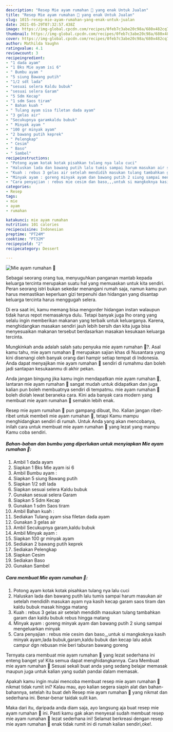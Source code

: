 ```yaml
---
description: "Resep Mie ayam rumahan 🍜 yang enak Untuk Jualan"
title: "Resep Mie ayam rumahan 🍜 yang enak Untuk Jualan"
slug: 1015-resep-mie-ayam-rumahan-yang-enak-untuk-jualan
date: 2021-05-29T07:32:57.438Z
image: https://img-global.cpcdn.com/recipes/0feb7c3abe20c98a/680x482cq70/mie-ayam-rumahan-🍜-foto-resep-utama.jpg
thumbnail: https://img-global.cpcdn.com/recipes/0feb7c3abe20c98a/680x482cq70/mie-ayam-rumahan-🍜-foto-resep-utama.jpg
cover: https://img-global.cpcdn.com/recipes/0feb7c3abe20c98a/680x482cq70/mie-ayam-rumahan-🍜-foto-resep-utama.jpg
author: Mathilda Vaughn
ratingvalue: 4.1
reviewcount: 3
recipeingredient:
- "1 dada ayam"
- "1 Bks Mie ayam isi 6"
- " Bumbu ayam "
- "5 siung Bawang putih"
- "1/2 sdt lada"
- "sesuai selera Kaldu bubuk"
- "sesuai selera Garam"
- "5 Sdm Kecap"
- "1 sdm Saos tiram"
- " Bahan kuah "
- " Tulang ayam sisa filetan dada ayam"
- "3 gelas air"
- "Secukupnya garamkaldu bubuk"
- " Minyak ayam "
- "100 gr minyak ayam"
- "2 bawang putih keprek"
- " Pelengkap"
- " Cesim"
- " Baso"
- " Sambel"
recipeinstructions:
- "Potong ayam kotak kotak pisahkan tulang nya lalu cuci"
- "Haluskan lada dan bawang putih lalu tumis sampai harum masukan air setelah mendidih masukan ayam nya kasih kecap garam saos tiram dan kaldu bubuk masak hingga matang"
- "Kuah : rebus 3 gelas air setelah mendidih masukan tulang tambahkan garam dan kaldu bubuk rebus hingga matang"
- "Minyak ayam : goreng minyak ayam dan bawang putih 2 siung sampai mengeluarkan minyak"
- "Cara penyajian : rebus mie cesim dan baso,,,untuk si mangkoknya kasih minyak ayam,lada bubuk,garam,kaldu bubuk dan kecap lalu aduk campur dgn rebusan mie beri taburan bawang goreng"
categories:
- Resep
tags:
- mie
- ayam
- rumahan

katakunci: mie ayam rumahan 
nutrition: 101 calories
recipecuisine: Indonesian
preptime: "PT24M"
cooktime: "PT32M"
recipeyield: "2"
recipecategory: Dessert

---
```



![Mie ayam rumahan 🍜](https://img-global.cpcdn.com/recipes/0feb7c3abe20c98a/680x482cq70/mie-ayam-rumahan-🍜-foto-resep-utama.jpg)

Sebagai seorang orang tua, menyuguhkan panganan mantab kepada keluarga tercinta merupakan suatu hal yang memuaskan untuk kita sendiri. Peran seorang istri bukan sekedar menangani rumah saja, namun kamu pun harus memastikan keperluan gizi terpenuhi dan hidangan yang disantap keluarga tercinta harus menggugah selera.

Di era  saat ini, kamu memang bisa mengorder hidangan instan walaupun tidak harus repot memasaknya dulu. Tetapi banyak juga lho orang yang selalu ingin memberikan makanan yang terbaik untuk keluarganya. Karena, menghidangkan masakan sendiri jauh lebih bersih dan kita juga bisa menyesuaikan makanan tersebut berdasarkan masakan kesukaan keluarga tercinta. 



Mungkinkah anda adalah salah satu penyuka mie ayam rumahan 🍜?. Asal kamu tahu, mie ayam rumahan 🍜 merupakan sajian khas di Nusantara yang kini disenangi oleh banyak orang dari hampir setiap tempat di Indonesia. Anda dapat menyajikan mie ayam rumahan 🍜 sendiri di rumahmu dan boleh jadi santapan kesukaanmu di akhir pekan.

Anda jangan bingung jika kamu ingin mendapatkan mie ayam rumahan 🍜, lantaran mie ayam rumahan 🍜 sangat mudah untuk didapatkan dan juga kalian pun boleh membuatnya sendiri di tempatmu. mie ayam rumahan 🍜 boleh diolah lewat beraneka cara. Kini ada banyak cara modern yang membuat mie ayam rumahan 🍜 semakin lebih enak.

Resep mie ayam rumahan 🍜 pun gampang dibuat, lho. Kalian jangan ribet-ribet untuk membeli mie ayam rumahan 🍜, tetapi Kamu mampu menghidangkan sendiri di rumah. Untuk Anda yang akan mencobanya, inilah cara untuk membuat mie ayam rumahan 🍜 yang lezat yang mampu Kamu coba sendiri.

<!--inarticleads1-->

##### Bahan-bahan dan bumbu yang diperlukan untuk menyiapkan Mie ayam rumahan 🍜:

1. Ambil 1 dada ayam
1. Siapkan 1 Bks Mie ayam isi 6
1. Ambil  Bumbu ayam :
1. Siapkan 5 siung Bawang putih
1. Siapkan 1/2 sdt lada
1. Siapkan sesuai selera Kaldu bubuk
1. Gunakan sesuai selera Garam
1. Siapkan 5 Sdm Kecap
1. Gunakan 1 sdm Saos tiram
1. Ambil  Bahan kuah :
1. Sediakan  Tulang ayam sisa filetan dada ayam
1. Gunakan 3 gelas air
1. Ambil Secukupnya garam,kaldu bubuk
1. Ambil  Minyak ayam :
1. Siapkan 100 gr minyak ayam
1. Sediakan 2 bawang putih keprek
1. Sediakan  Pelengkap
1. Siapkan  Cesim
1. Sediakan  Baso
1. Gunakan  Sambel




<!--inarticleads2-->

##### Cara membuat Mie ayam rumahan 🍜:

1. Potong ayam kotak kotak pisahkan tulang nya lalu cuci
1. Haluskan lada dan bawang putih lalu tumis sampai harum masukan air setelah mendidih masukan ayam nya kasih kecap garam saos tiram dan kaldu bubuk masak hingga matang
1. Kuah : rebus 3 gelas air setelah mendidih masukan tulang tambahkan garam dan kaldu bubuk rebus hingga matang
1. Minyak ayam : goreng minyak ayam dan bawang putih 2 siung sampai mengeluarkan minyak
1. Cara penyajian : rebus mie cesim dan baso,,,untuk si mangkoknya kasih minyak ayam,lada bubuk,garam,kaldu bubuk dan kecap lalu aduk campur dgn rebusan mie beri taburan bawang goreng




Ternyata cara membuat mie ayam rumahan 🍜 yang lezat sederhana ini enteng banget ya! Kita semua dapat menghidangkannya. Cara Membuat mie ayam rumahan 🍜 Sesuai sekali buat anda yang sedang belajar memasak maupun juga untuk kalian yang sudah pandai dalam memasak.

Apakah kamu ingin mulai mencoba membuat resep mie ayam rumahan 🍜 nikmat tidak rumit ini? Kalau mau, ayo kalian segera siapin alat dan bahan-bahannya, setelah itu buat deh Resep mie ayam rumahan 🍜 yang nikmat dan sederhana ini. Benar-benar taidak sulit kan. 

Maka dari itu, daripada anda diam saja, ayo langsung aja buat resep mie ayam rumahan 🍜 ini. Pasti kamu gak akan menyesal sudah membuat resep mie ayam rumahan 🍜 lezat sederhana ini! Selamat berkreasi dengan resep mie ayam rumahan 🍜 enak tidak rumit ini di rumah kalian sendiri,oke!.

